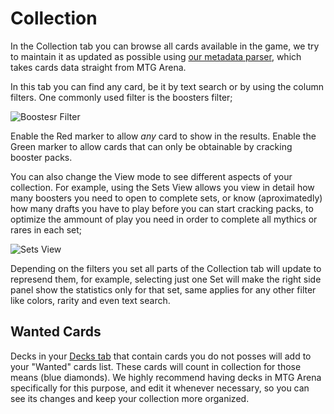 # Collection

In the Collection tab you can browse all cards available in the game, we try to maintain it as updated as possible using [our metadata parser](https://github.com/mtgatool/MTG-Arena-Tool-Metadata), which takes cards data straight from MTG Arena.

In this tab you can find any card, be it by text search or by using the column filters. One commonly used filter is the boosters filter;

![Boostesr Filter](collection-filter-boosters)

Enable the Red marker to allow *any* card to show in the results. Enable the Green marker to allow cards that can only be obtainable by cracking booster packs. 

You can also change the View mode to see different aspects of your collection. For example, using the Sets View allows you view in detail how many boosters you need to open to complete sets, or know (aproximatedly) how many drafts you have to play before you can start cracking packs, to optimize the ammount of play you need in order to complete all mythics or rares in each set;

![Sets View](collection-view-sets)

Depending on the filters you set all parts of the Collection tab will update to represend them, for example, selecting just one Set will make the right side panel show the statistics only for that set, same applies for any other filter like colors, rarity and even text search.

## Wanted Cards

Decks in your [Decks tab](./decks) that contain cards you do not posses will add to your "Wanted" cards list. These cards will count in collection for those means (blue diamonds). We highly recommend having decks in MTG Arena specifically for this purpose, and edit it whenever necessary, so you can see its changes and keep your collection more organized.